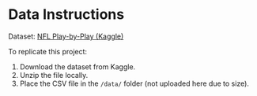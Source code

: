 # Data Instructions

Dataset: [NFL Play-by-Play (Kaggle)](https://www.kaggle.com/datasets/maxhorowitz/nflplaybyplay2009to2016)

To replicate this project:
1. Download the dataset from Kaggle.
2. Unzip the file locally.
3. Place the CSV file in the `/data/` folder (not uploaded here due to size).
